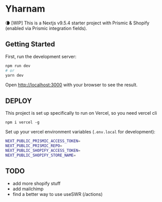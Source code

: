 # Yharnam

🌘 [WIP] This is a Nextjs v9.5.4 starter project with Prismic & Shopify (enabled via Prismic integration fields). 

## Getting Started

First, run the development server:

```bash
npm run dev
# or
yarn dev
```

Open [http://localhost:3000](http://localhost:3000) with your browser to see the result.

## DEPLOY

This project is set up specifically to run on Vercel, so you need vercel cli

`npm i vercel -g`

Set up your vercel environment variables (`.env.local` for development):
```bash
NEXT_PUBLIC_PRISMIC_ACCESS_TOKEN=
NEXT_PUBLIC_PRISMIC_REPO=
NEXT_PUBLIC_SHOPIFY_ACCESS_TOKEN=
NEXT_PUBLIC_SHOPIFY_STORE_NAME=
```

## TODO
- add more shopify stuff
- add mailchimp
- find a better way to use useSWR (/actions)
